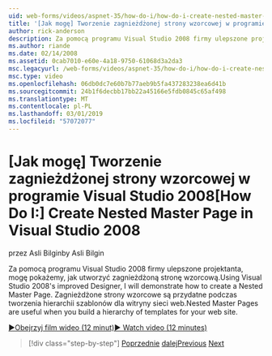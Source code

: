 ```yaml
---
uid: web-forms/videos/aspnet-35/how-do-i/how-do-i-create-nested-master-page-in-visual-studio-2008
title: '[Jak mogę] Tworzenie zagnieżdżonej strony wzorcowej w programie Visual Studio 2008 | Dokumentacja firmy Microsoft'
author: rick-anderson
description: Za pomocą programu Visual Studio 2008 firmy ulepszone projektanta, mogę pokażemy, jak utworzyć zagnieżdżoną stronę wzorcową. Zagnieżdżone strony wzorcowe są przydatne, gdy tworzysz hierarch...
ms.author: riande
ms.date: 02/14/2008
ms.assetid: 0cab7010-e60e-4a18-9750-61068d3a2da3
msc.legacyurl: /web-forms/videos/aspnet-35/how-do-i/how-do-i-create-nested-master-page-in-visual-studio-2008
msc.type: video
ms.openlocfilehash: 06db0dc7e60b7b77aeb9b5fa437283238ea6d41b
ms.sourcegitcommit: 24b1f6decbb17bb22a45166e5fdb0845c65af498
ms.translationtype: MT
ms.contentlocale: pl-PL
ms.lasthandoff: 03/01/2019
ms.locfileid: "57072077"
---
```

<a name="how-do-i-create-nested-master-page-in-visual-studio-2008"></a><span data-ttu-id="2ad02-104">[Jak mogę] Tworzenie zagnieżdżonej strony wzorcowej w programie Visual Studio 2008</span><span class="sxs-lookup"><span data-stu-id="2ad02-104">[How Do I:] Create Nested Master Page in Visual Studio 2008</span></span>
====================
<span data-ttu-id="2ad02-105">przez Asli Bilgin</span><span class="sxs-lookup"><span data-stu-id="2ad02-105">by Asli Bilgin</span></span>

<span data-ttu-id="2ad02-106">Za pomocą programu Visual Studio 2008 firmy ulepszone projektanta, mogę pokażemy, jak utworzyć zagnieżdżoną stronę wzorcową.</span><span class="sxs-lookup"><span data-stu-id="2ad02-106">Using Visual Studio 2008's improved Designer, I will demonstrate how to create a Nested Master Page.</span></span> <span data-ttu-id="2ad02-107">Zagnieżdżone strony wzorcowe są przydatne podczas tworzenia hierarchii szablonów dla witryny sieci web.</span><span class="sxs-lookup"><span data-stu-id="2ad02-107">Nested Master Pages are useful when you build a hierarchy of templates for your web site.</span></span>

[<span data-ttu-id="2ad02-108">&#9654;Obejrzyj film wideo (12 minut)</span><span class="sxs-lookup"><span data-stu-id="2ad02-108">&#9654; Watch video (12 minutes)</span></span>](https://channel9.msdn.com/Blogs/ASP-NET-Site-Videos/how-do-i-create-nested-master-page-in-visual-studio-2008)

> [!div class="step-by-step"]
> <span data-ttu-id="2ad02-109">[Poprzednie](how-do-i-create-a-master-page-in-visual-studio-2008.md)
> [dalej](how-do-i-cascading-style-sheets-in-visual-studio-2008.md)</span><span class="sxs-lookup"><span data-stu-id="2ad02-109">[Previous](how-do-i-create-a-master-page-in-visual-studio-2008.md)
[Next](how-do-i-cascading-style-sheets-in-visual-studio-2008.md)</span></span>
